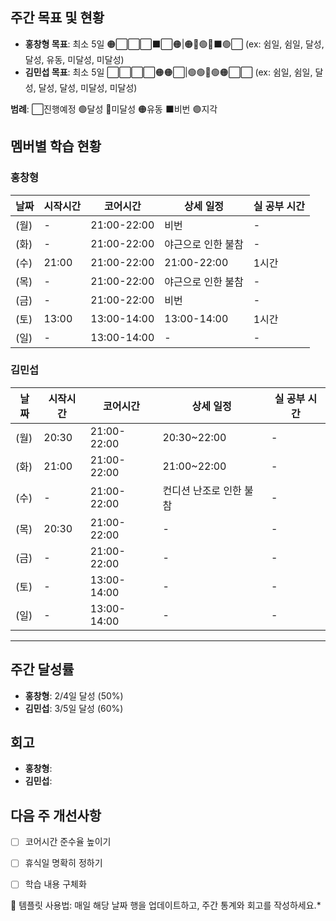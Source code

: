 ## 주간 목표 및 현황
- **홍창형 목표**: 최소 5일 🟠⬜⬜⬜⬛️⬜🟠|🟠🔴🟢🔴⬛️🟢⬜ (ex: 쉼일, 쉼일, 달성, 달성, 유동, 미달성, 미달성)
- **김민섭 목표**: 최소 5일 ⬜⬜⬜⬜🟠🟠⬜|🟢🟢🔴🟢🟠⬜⬜ (ex: 쉼일, 쉼일, 달성, 달성, 달성, 미달성, 미달성)

**범례**: ⬜진행예정 🟢달성 🔴미달성 🟠유동 ⬛️비번 🟣지각 

## 멤버별 학습 현황


### 홍창형
| 날짜 | 시작시간 | 코어시간 | 상세 일정 |실 공부 시간
|------|----------|----------|-----------|-----------|
|  (월) | - | 21:00-22:00 | 비번 | - |
|  (화) | - | 21:00-22:00 | 야근으로 인한 불참 | - |
|  (수) | 21:00 | 21:00-22:00 | 21:00-22:00 | 1시간 |
|  (목) | - | 21:00-22:00 | 야근으로 인한 불참 | - |
|  (금) | - | 21:00-22:00 | 비번 | - |
|  (토) | 13:00 | 13:00-14:00 | 13:00-14:00 | 1시간 |
|  (일) | - | 13:00-14:00 | - | - |

### 김민섭
| 날짜 | 시작시간 | 코어시간 | 상세 일정 |실 공부 시간
|------|----------|----------|-----------|-----------|
|  (월) | 20:30 | 21:00-22:00 | 20:30~22:00 | - |
|  (화) | 21:00 | 21:00-22:00 | 21:00~22:00 | - |
|  (수) | - | 21:00-22:00 | 컨디션 난조로 인한 불참 | - |
|  (목) | 20:30 | 21:00-22:00 | - | - |
|  (금) | - | 21:00-22:00 | - | - |
|  (토) | - | 13:00-14:00 | - | - |
|  (일) | - | 13:00-14:00 | - | - |

---

## 주간 달성률
- **홍창형**: 2/4일 달성 (50%)
- **김민섭**: 3/5일 달성 (60%)

## 회고
- **홍창형**:
- **김민섭**:

## 다음 주 개선사항
- [ ] 코어시간 준수율 높이기
- [ ] 휴식일 명확히 정하기
- [ ] 학습 내용 구체화


📝 템플릿 사용법: 매일 해당 날짜 행을 업데이트하고, 주간 통계와 회고를 작성하세요.*
